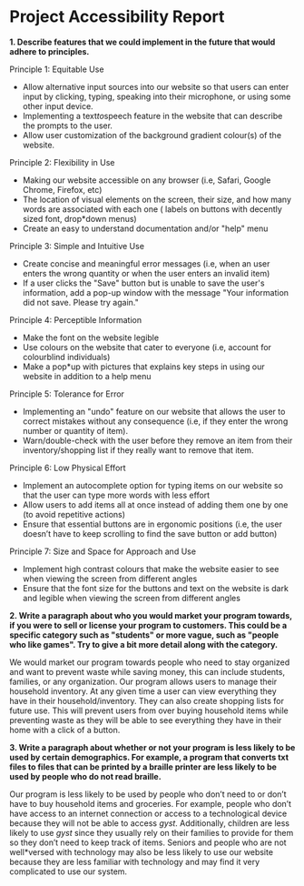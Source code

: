 # Project Accessibility Report #

**1. Describe features that we could implement in the future that would adhere to principles.**

Principle 1: Equitable Use
*  Allow alternative input sources into our website so that users can enter input by clicking, typing, speaking into their microphone, or using some other input device.
* Implementing a text*to*speech feature in the website that can describe the prompts to the user.
* Allow user customization of the background gradient colour(s) of the website.

Principle 2: Flexibility in Use
* Making our website accessible on any browser (i.e, Safari, Google Chrome, Firefox, etc)
* The location of visual elements on the screen, their size, and how many words are associated with each one ( labels on buttons with decently sized font, drop*down menus)
* Create an easy to understand  documentation and/or "help" menu

Principle 3: Simple and Intuitive Use
* Create concise and meaningful error messages (i.e, when an user enters the wrong quantity or when the user enters an invalid item)
* If a user clicks the "Save" button but is unable to save the user's information, add a pop-up window with the message "Your information did not save. Please try again."

Principle 4: Perceptible Information
* Make the font on the website legible
* Use colours on the website that cater to everyone (i.e, account for colourblind individuals)
* Make a pop*up with pictures that explains key steps in using our website in addition to a help menu

Principle 5: Tolerance for Error
* Implementing an "undo" feature on our website that allows the user to correct mistakes without any consequence (i.e, if they enter the wrong number or quantity of item).
* Warn/double-check with the user before they remove an item from their inventory/shopping list if they really want to remove that item.



Principle 6: Low Physical Effort
* Implement an autocomplete option for typing items on our website so that the user can type more words with less effort
* Allow users to add items all at once instead of adding them one by one (to avoid repetitive actions)
* Ensure that essential buttons are in ergonomic positions (i.e, the user doesn’t have to keep scrolling to find the save button or add button)

Principle 7: Size and Space for Approach and Use
* Implement high contrast colours that make the website easier to see when viewing the screen from different angles
* Ensure that the font size for the buttons and text on the website is dark and legible when viewing the screen from different angles


**2. Write a paragraph about who you would market your program towards, if you were to sell or license your program to customers. This could be a specific category such as "students" or more vague, such as "people who like games". Try to give a bit more detail along with the category.**

We would market our program towards people who need to stay organized and want to prevent waste while saving money, this can include students, families, or any organization. Our program allows users to manage their household inventory. At any given time a user can view everything they have in their household/inventory. They can also create shopping lists for future use. This will prevent users from over buying household items while preventing waste as they will be able to see everything they have in their home with a click of a button.

**3. Write a paragraph about whether or not your program is less likely to be used by certain demographics. For example, a program that converts txt files to files that can be printed by a braille printer are less likely to be used by people who do not read braille.**

Our program is less likely to be used by people who don’t need to or don’t have to buy household items and groceries. For example, people who don’t have access to an internet connection or access to a technological device because they will not be able to access _gyst_.  Additionally, children are less likely to use _gyst_ since they usually rely on their families to provide for them so they don’t need to keep track of items. Seniors and people who are not well*versed with technology may also be less likely to use our website because they are less familiar with technology and may find it very complicated to use our system.
